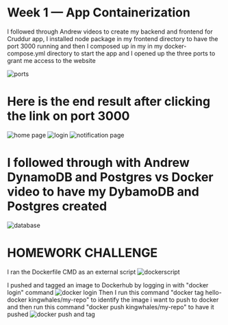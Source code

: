 # Week 1 — App Containerization

I followed through Andrew videos to create my backend and frontend for Cruddur app, I installed node package in my frontend directory to have the port 3000 running and then I composed up in my in my docker-compose.yml directory to start the app and I opened up the three ports to grant me access to the website

![ports](https://user-images.githubusercontent.com/111932225/221354928-807cca37-7846-446e-af8b-e902fb710483.png)

# Here is the end result after clicking the link on port 3000

![home page](https://user-images.githubusercontent.com/111932225/221352547-4ee64ee1-b8e2-4e12-a7c9-9ee3b87f9dce.png)
![login ](https://user-images.githubusercontent.com/111932225/221352653-2d42f648-83c4-4ce5-ab7b-b49473800f78.png)
![notification page](https://user-images.githubusercontent.com/111932225/221352658-54324354-c4d3-4ca1-8708-ab718f02bdb6.png)

# I followed through with Andrew DynamoDB and Postgres vs Docker video to have my DybamoDB and Postgres created

![database](https://user-images.githubusercontent.com/111932225/221355519-de3816fa-d9c5-4ed5-8bdb-efac4db5d57a.png)


# HOMEWORK CHALLENGE
I ran the Dockerfile CMD as an external script 
![dockerscript](https://user-images.githubusercontent.com/111932225/223159310-e4d4a9d0-5512-4c58-ab40-2a432c05c7a8.png)

I pushed and tagged an image to Dockerhub by logging in with "docker login" command
![docker login](https://user-images.githubusercontent.com/111932225/223160326-5dbf17db-a4ef-4b2e-912e-81ac0cfc6e53.png)
Then I run this command "docker tag hello-docker kingwhales/my-repo" to identify the image i want to push to docker and then run this command "docker push kingwhales/my-repo" to have it pushed 
![docker push and tag](https://user-images.githubusercontent.com/111932225/223161453-0451c691-2e0d-4c65-ae0d-38baecfa943e.png)

